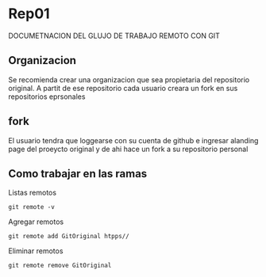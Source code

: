 # Rep01

DOCUMETNACION DEL GLUJO DE TRABAJO REMOTO CON GIT

## Organizacion

Se recomienda crear una organizacion que sea propietaria del repositorio original. A partit de ese repositorio cada usuario creara un fork en sus repositorios eprsonales


## fork

El usuario tendra que loggearse con su cuenta de github e ingresar alanding page del proeycto original y de ahi hace un fork a su repositorio personal

## Como trabajar en las ramas

Listas remotos

`git remote -v`

Agregar remotos

`git remote add GitOriginal htpps//`

Eliminar remotos

`git remote remove GitOriginal`